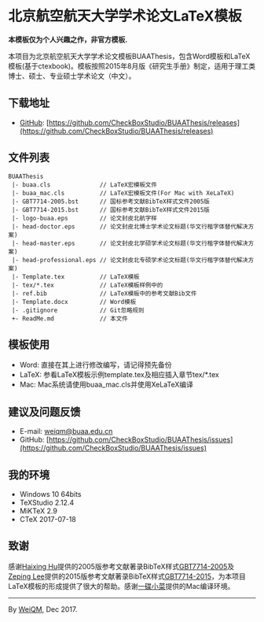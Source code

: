 # 北京航空航天大学学术论文LaTeX模板

**本模板仅为个人兴趣之作，非官方模板.**

本项目为北京航空航天大学学术论文模板BUAAThesis，包含Word模板和LaTeX模板(基于ctexbook)。模板按照2015年8月版《研究生手册》制定，适用于理工类博士、硕士、专业硕士学术论文（中文）。


## 下载地址

+ [GitHub](https://github.com/CheckBoxStudio): [https://github.com/CheckBoxStudio/BUAAThesis/releases](https://github.com/CheckBoxStudio/BUAAThesis/releases)

## 文件列表

```
BUAAThesis
 |- buaa.cls              // LaTeX宏模板文件
 |- buaa_mac.cls          // LaTeX宏模板文件(For Mac with XeLaTeX)
 |- GBT7714-2005.bst      // 国标参考文献BibTeX样式文件2005版
 |- GBT7714-2015.bst      // 国标参考文献BibTeX样式文件2015版
 |- logo-buaa.eps         // 论文封皮北航字样
 |- head-doctor.eps       // 论文封皮北博士学术论文标题(华文行楷字体替代解决方案)
 |- head-master.eps       // 论文封皮北学硕学术论文标题(华文行楷字体替代解决方案)
 |- head-professional.eps // 论文封皮北专硕学术论文标题(华文行楷字体替代解决方案)
 |- Template.tex          // LaTeX模板
 |- tex/*.tex             // LaTeX模板样例中的
 |- ref.bib               // LaTeX模板中的参考文献Bib文件
 |- Template.docx         // Word模板
 |- .gitignore            // Git忽略规则
 +- ReadMe.md             // 本文件
```

## 模板使用

+ Word: 直接在其上进行修改编写，请记得预先备份
+ LaTeX: 参看LaTeX模板示例template.tex及相应插入章节tex/*.tex
+ Mac: Mac系统请使用buaa_mac.cls并使用XeLaTeX编译
## 建议及问题反馈

+ E-mail: [weiqm@buaa.edu.cn](weiqm@buaa.edu.cn)
+ GitHub: [https://github.com/CheckBoxStudio/BUAAThesis/issues](https://github.com/CheckBoxStudio/BUAAThesis/issues)

## 我的环境

+ Windows 10 64bits
+ TeXStudio 2.12.4
+ MiKTeX 2.9
+ CTeX 2017-07-18

## 致谢

感谢[Haixing Hu](https://github.com/Haixing-Hu)提供的2005版参考文献著录BibTeX样式[GBT7714-2005](https://github.com/Haixing-Hu/GBT7714-2005-BibTeX-Style)及[Zeping Lee](https://github.com/zepinglee)提供的2015版参考文献著录BibTeX样式[GBT7714-2015](https://github.com/zepinglee/gbt7714-bibtex-style)，为本项目LaTeX模板的形成提供了很大的帮助。感谢[一碟小菜](No_where_to_find)提供的Mac编译环境。

***

By [WeiQM](https://github.com/weiquanmao), Dec 2017.